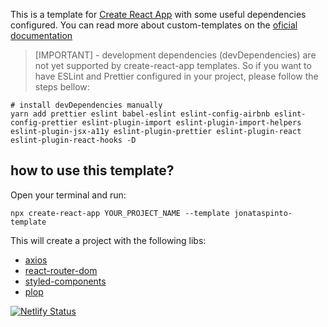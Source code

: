 This is a template for [Create React App](https://github.com/facebook/create-react-app) with some useful dependencies configured.
You can read more about custom-templates on the [oficial documentation](https://create-react-app.dev/docs/custom-templates/)

> [IMPORTANT] - development dependencies (devDependencies) are not yet supported by create-react-app templates. So if you want to have ESLint and Prettier configured in your project, please follow the steps bellow:

```shell
# install devDependencies manually
yarn add prettier eslint babel-eslint eslint-config-airbnb eslint-config-prettier eslint-plugin-import eslint-plugin-import-helpers eslint-plugin-jsx-a11y eslint-plugin-prettier eslint-plugin-react eslint-plugin-react-hooks -D
```

## how to use this template?

Open your terminal and run:
```shell
npx create-react-app YOUR_PROJECT_NAME --template jonataspinto-template
```

This will create a project with the following libs:

* [axios](https://github.com/axios/axios)
* [react-router-dom](https://reacttraining.com/react-router/web/guides/quick-start)
* [styled-components](https://www.styled-components.com/)
* [plop](https://www.npmjs.com/package/plop)

[![Netlify Status](https://api.netlify.com/api/v1/badges/040f10fc-1bb0-420e-b569-ee25974d5931/deploy-status)](https://app.netlify.com/sites/poker-championship/deploys)
